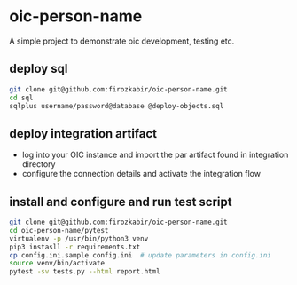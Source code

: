 # oic-person-name

A simple project to demonstrate oic development, testing etc.

## deploy sql

```bash
git clone git@github.com:firozkabir/oic-person-name.git
cd sql
sqlplus username/password@database @deploy-objects.sql
```

## deploy integration artifact

- log into your OIC instance and import the par artifact found in integration directory
- configure the connection details and activate the integration flow

## install and configure and run test script

```bash
git clone git@github.com:firozkabir/oic-person-name.git
cd oic-person-name/pytest
virtualenv -p /usr/bin/python3 venv
pip3 instasll -r requirements.txt
cp config.ini.sample config.ini  # update parameters in config.ini
source venv/bin/activate
pytest -sv tests.py --html report.html
```
